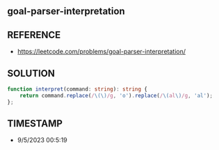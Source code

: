 ## goal-parser-interpretation

## REFERENCE

- https://leetcode.com/problems/goal-parser-interpretation/

## SOLUTION

``` Typescript
function interpret(command: string): string {
    return command.replace(/\(\)/g, 'o').replace(/\(al\)/g, 'al');
};
```

## TIMESTAMP

- 9/5/2023 00:5:19

